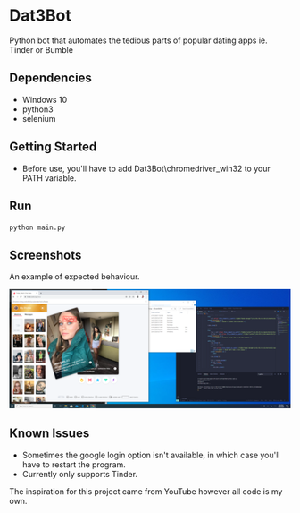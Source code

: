 # Dat3Bot

Python bot that automates the tedious parts of popular dating apps ie. Tinder or Bumble

## Dependencies

- Windows 10
- python3
- selenium

## Getting Started

- Before use, you'll have to add Dat3Bot\chromedriver_win32 to your PATH variable.

## Run

```shell
python main.py
```

## Screenshots

An example of expected behaviour.

![alt text](docs/screenshot.png)

## Known Issues

- Sometimes the google login option isn't available, in which case you'll have to restart the program.
- Currently only supports Tinder.

The inspiration for this project came from YouTube however all code is my own.

